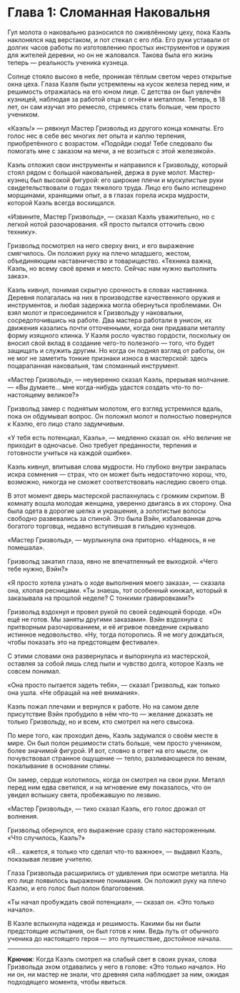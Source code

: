 # Глава 1: Сломанная Наковальня

Гул молота о наковальню разносился по оживлённому цеху, пока Каэль наклонялся над верстаком, и пот стекал с его лба. Его
руки уставали от долгих часов работы по изготовлению простых инструментов и оружия для жителей деревни, но он не
жаловался. Такова была его жизнь теперь — реальность ученика кузнеца.

Солнце стояло высоко в небе, проникая тёплым светом через открытые окна цеха. Глаза Каэля были устремлены на кусок
железа перед ним, и решимость отражалась на его юном лице. С детства он был увлечён кузницей, наблюдая за работой отца с
огнём и металлом. Теперь, в 18 лет, он сам изучал это ремесло, стремясь стать больше, чем просто учеником.

«Каэль!» — рявкнул Мастер Гризвольд из другого конца комнаты. Его голос нес в себе вес многих лет опыта и каплю
терпения, приобретённого с возрастом. «Подойди сюда! Тебе следовало бы помогать мне с заказом на мечи, а не возиться с
этой железякой».

Каэль отложил свои инструменты и направился к Гризвольду, который стоял рядом с большой наковальней, держа в руке молот.
Мастер-кузнец был высокой фигурой: его широкие плечи и мускулистые руки свидетельствовали о годах тяжелого труда. Лицо
его было испещрено морщинами, хранящими опыт, а в глазах горела искра мудрости, которой Каэль всегда восхищался.

«Извините, Мастер Гризвольд», — сказал Каэль уважительно, но с легкой нотой разочарования. «Я просто пытался отточить
свою технику».

Гризвольд посмотрел на него сверху вниз, и его выражение смягчилось. Он положил руку на плечо младшего, жестом,
объединяющим наставничество и товарищество. «Техника важна, Каэль, но всему своё время и место. Сейчас нам нужно
выполнить заказ».

Каэль кивнул, понимая скрытую срочность в словах наставника. Деревня полагалась на них в производстве качественного
оружия и инструментов, и любая задержка могла обернуться проблемами. Он взял молот и присоединился к Гризвольду у
наковальни, сосредоточившись на работе.
Два мастера работали в унисон, их движения казались почти отточенными, когда они придавали металлу форму изящного
клинка. У Каэля росло чувство гордости, поскольку он вносил свой вклад в создание чего-то полезного — того, что будет
защищать и служить другим. Но когда он поднял взгляд от работы, он не мог не заметить тонкие признаки износа в
мастерской: здесь поцарапанная наковальня, там сломанный инструмент.

«Мастер Гризвольд», — неуверенно сказал Каэль, прерывая молчание. — «Вы думаете… мне когда-нибудь удастся создать что-то
по-настоящему великое?»

Гризвольд замер с поднятым молотом, его взгляд устремился вдаль, пока он обдумывал вопрос. Он положил молот и полностью
повернулся к Каэлю, его лицо стало задумчивым.

«У тебя есть потенциал, Каэль», — медленно сказал он. «Но величие не приходит в одночасье. Оно требует преданности,
терпения и готовности учиться на каждой ошибке».

Каэль кивнул, впитывая слова мудрости. Но глубоко внутри закралась искра сомнения — страх, что он может быть
недостаточно хорош, что, возможно, никогда не сможет соответствовать наследию своего отца.

В этот момент дверь мастерской распахнулась с громким скрипом. В комнату вошла молодая женщина, уверенно двигаясь в их
сторону. Она была одета в дорогие шелка и украшения, а золотистые волосы свободно развевались за спиной. Это была Вэйн,
избалованная дочь богатого торговца, недавно вступившая в гильдию кузнецов.

«Мастер Гризвольд», — мурлыкнула она приторно. «Надеюсь, я не помешала».

Гризвольд закатил глаза, явно не впечатленный ее выходкой. «Чего тебе нужно, Вэйн?»

«Я просто хотела узнать о ходе выполнения моего заказа», — сказала она, хлопая ресницами. «Ты знаешь, тот особенный
кинжал, который я заказывала на прошлой неделе? С тонкими гравировками?»

Гризвольд вздохнул и провел рукой по своей седеющей бороде. «Он ещё не готов. Мы заняты другими заказами».
Вэйн вздохнула с притворным разочарованием, и её игривое поведение скрывало истинное недовольство. «Ну, тогда
поторопись. Я не могу дождаться, чтобы показать это на предстоящем фестивале».

С этими словами она развернулась и выпорхнула из мастерской, оставляя за собой лишь след пыли и чувство долга, которое
Каэль не совсем понимал.

«Она просто пытается задеть тебя», — сказал Гризвольд, как только она ушла. «Не обращай на неё внимания».

Каэль пожал плечами и вернулся к работе. Но на самом деле присутствие Вэйн пробудило в нём что-то — желание доказать не
только Гризвольду, но и всем, кто смотрел на него свысока.

По мере того, как проходил день, Каэль задумался о своём месте в мире. Он был полон решимости стать больше, чем просто
учеником, более значимой фигурой. И вот, словно в ответ на его мысли, он почувствовал странное ощущение — тепло,
разливающееся по венам, покалывание в основании спины.

Он замер, сердце колотилось, когда он смотрел на свои руки. Металл перед ним едва светился, и на мгновение ему
показалось, что он увидел вспышку света, пробежавшую по лезвию.

«Мастер Гризвольд», — тихо сказал Каэль, его голос дрожал от волнения.

Гризвольд обернулся, его выражение сразу стало настороженным. «Что случилось, Каэль?»

«Я… кажется, я только что сделал что-то важное», — выдавил Каэль, показывая лезвие учителю.

Глаза Гризвольда расширились от удивления при осмотре металла. На его лице появилось выражение понимания. Он положил
руку на плечо Каэлю, и его голос был полон благоговения.

«Ты начал пробуждать свой потенциал», — сказал он. «Это только начало».

В Каэле вспыхнула надежда и решимость. Какими бы ни были предстоящие испытания, он был готов к ним. Ведь путь от
обычного ученика до настоящего героя — это путешествие, достойное начала.

---

**Крючок**: Когда Каэль смотрел на слабый свет в своих руках, слова Гризвольда эхом отдавались у него в голове: «Это
только начало». Но ни он, ни мастер не знали, что древняя сила наблюдает за ним, ожидая подходящего момента, чтобы
явиться.
